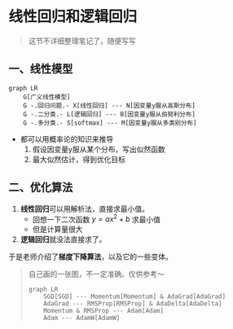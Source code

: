 # 线性回归和逻辑回归

> 这节不详细整理笔记了，随便写写


## 一、线性模型

```mermaid
graph LR
    G[广义线性模型]
    G -.回归问题.- X[线性回归] --- N[因变量y服从高斯分布]
    G -.二分类.- L[逻辑回归] --- B[因变量y服从伯努利分布]
    G -.多分类.- S[softmax] --- M[因变量y服从多类别分布] 
```

- 都可以用概率论的知识来推导
    1. 假设因变量y服从某个分布，写出似然函数
    2. 最大似然估计，得到优化目标

## 二、优化算法

1. **线性回归**可以用解析法，直接求最小值。
    - 回想一下二次函数 $y=ax^2+b$ 求最小值
    - 但是计算量很大
2. **逻辑回归**就没法直接求了。

于是老师介绍了**梯度下降算法**，以及它的一些变体。

> 自己画的一张图，不一定准确。仅供参考～
> ```mermaid
> graph LR
>     SGD[SGD] --- Momentum[Momentum] & AdaGrad[AdaGrad]
>     AdaGrad --- RMSProp[RMSProp] & AdaDelta[AdaDelta]
>     Momentum & RMSProp --- Adam[Adam]
>     Adam --- AdamW[AdamW]
> ```